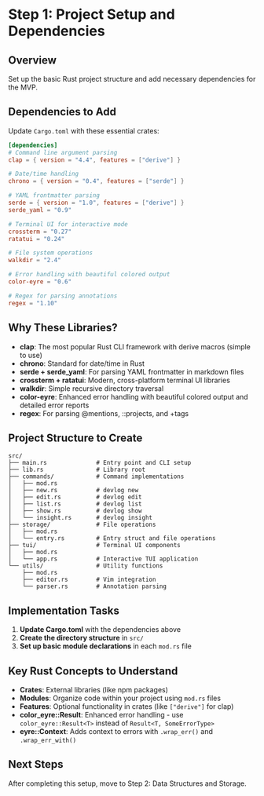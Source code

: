 # Step 1: Project Setup and Dependencies

## Overview

Set up the basic Rust project structure and add necessary dependencies for the MVP.

## Dependencies to Add

Update `Cargo.toml` with these essential crates:

```toml
[dependencies]
# Command line argument parsing
clap = { version = "4.4", features = ["derive"] }

# Date/time handling
chrono = { version = "0.4", features = ["serde"] }

# YAML frontmatter parsing
serde = { version = "1.0", features = ["derive"] }
serde_yaml = "0.9"

# Terminal UI for interactive mode
crossterm = "0.27"
ratatui = "0.24"

# File system operations
walkdir = "2.4"

# Error handling with beautiful colored output
color-eyre = "0.6"

# Regex for parsing annotations
regex = "1.10"
```

## Why These Libraries?

- **clap**: The most popular Rust CLI framework with derive macros (simple to use)
- **chrono**: Standard for date/time in Rust
- **serde + serde_yaml**: For parsing YAML frontmatter in markdown files
- **crossterm + ratatui**: Modern, cross-platform terminal UI libraries
- **walkdir**: Simple recursive directory traversal
- **color-eyre**: Enhanced error handling with beautiful colored output and detailed error reports
- **regex**: For parsing @mentions, ::projects, and +tags

## Project Structure to Create

```
src/
├── main.rs              # Entry point and CLI setup
├── lib.rs               # Library root
├── commands/            # Command implementations
│   ├── mod.rs
│   ├── new.rs           # devlog new
│   ├── edit.rs          # devlog edit
│   ├── list.rs          # devlog list
│   ├── show.rs          # devlog show
│   └── insight.rs       # devlog insight
├── storage/             # File operations
│   ├── mod.rs
│   └── entry.rs         # Entry struct and file operations
├── tui/                 # Terminal UI components
│   ├── mod.rs
│   └── app.rs           # Interactive TUI application
└── utils/               # Utility functions
    ├── mod.rs
    ├── editor.rs        # Vim integration
    └── parser.rs        # Annotation parsing
```

## Implementation Tasks

1. **Update Cargo.toml** with the dependencies above
2. **Create the directory structure** in `src/`
3. **Set up basic module declarations** in each `mod.rs` file

## Key Rust Concepts to Understand

- **Crates**: External libraries (like npm packages)
- **Modules**: Organize code within your project using `mod.rs` files
- **Features**: Optional functionality in crates (like `["derive"]` for clap)
- **color_eyre::Result**: Enhanced error handling - use `color_eyre::Result<T>` instead of `Result<T, SomeErrorType>`
- **eyre::Context**: Adds context to errors with `.wrap_err()` and `.wrap_err_with()`

## Next Steps

After completing this setup, move to Step 2: Data Structures and Storage.

